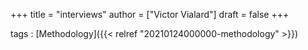 +++
title = "interviews"
author = ["Victor Vialard"]
draft = false
+++

tags
: [Methodology]({{< relref "20210124000000-methodology" >}})
